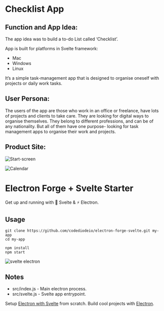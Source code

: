 # Checklist App

## Function and App Idea:

The app idea was to build a to-do List called ‘Checklist’.

App is built for platforms in Svelte framework:
- Mac
- Windows
- Linux

It’s a simple task-management app that is designed to organise oneself with projects or daily work tasks. 

## User Persona:
The users of the app are those who work in an office or freelance, have lots of projects and clients to take care. They are looking for digital ways to organise themselves. They belong to different professions, and can be of any nationality. But all of them have one purpose- looking for task management apps to organise their work and projects.

## Product Site:

![Start-screen](https://user-images.githubusercontent.com/56020145/87801209-ae45c100-c84f-11ea-8084-aaacc26bf66a.png)

![Calendar](https://user-images.githubusercontent.com/56020145/87801242-bd2c7380-c84f-11ea-983d-0c0c1ba348e8.png)


# Electron Forge + Svelte  Starter

Get up and running with 💪 Svelte & ⚡ Electron. 

## Usage

```
git clone https://github.com/codediodeio/electron-forge-svelte.git my-app
cd my-app

npm install
npm start
```

![svelte electron](https://firebasestorage.googleapis.com/v0/b/fireship-app.appspot.com/o/assets%2Felectron-svelte-hello.png?alt=media&token=0d3ecb24-3024-4358-ac26-7676b3e60fa1)

## Notes

- src/index.js - Main electron process. 
- src/svelte.js - Svelte app entrypoint. 

Setup [Electron with Svelte](https://fireship.io/snippets/svelte-electron-setup) from scratch. 
Build cool projects with [Electron](https://fireship.io/tags/electron). 